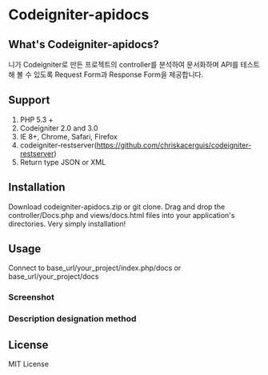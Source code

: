 # Codeigniter-apidocs

## What's Codeigniter-apidocs?
니가 Codeigniter로 만든 프로젝트의 controller를 분석하여 문서화하며 API를 테스트 해 볼 수 있도록 Request Form과 Response Form을 제공합니다.

## Support
1. PHP 5.3 +
2. Codeigniter 2.0 and 3.0
3. IE 8+, Chrome, Safari, Firefox
4. codeigniter-restserver(https://github.com/chriskacerguis/codeigniter-restserver)
5. Return type JSON or XML

## Installation

Download codeigniter-apidocs.zip or git clone. Drag and drop the controller/Docs.php and views/docs.html files into your application's directories. 
Very simply installation!

## Usage

Connect to base_url/your_project/index.php/docs or base_url/your_project/docs

### Screenshot

### Description designation method

## License

MIT License